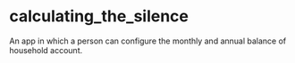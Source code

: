 # calculating_the_silence
An app in which a person can configure the monthly and annual balance of household account.

